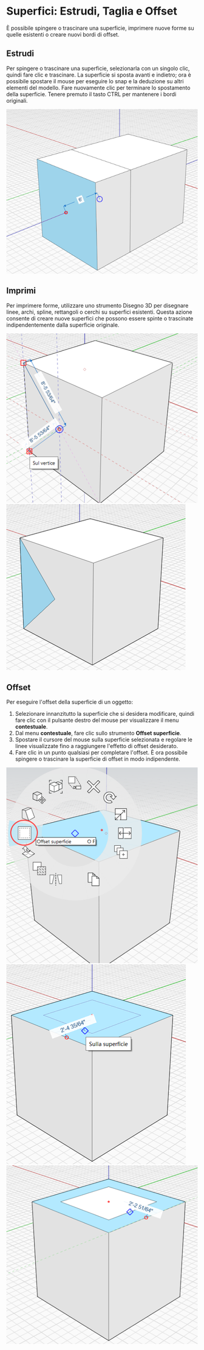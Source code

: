 # Superfici: Estrudi, Taglia e Offset

È possibile spingere o trascinare una superficie, imprimere nuove forme su quelle esistenti o creare nuovi bordi di offset.

## Estrudi

Per spingere o trascinare una superficie, selezionarla con un singolo clic, quindi fare clic e trascinare. La superficie si sposta avanti e indietro; ora è possibile spostare il mouse per eseguire lo snap e la deduzione su altri elementi del modello. Fare nuovamente clic per terminare lo spostamento della superficie. Tenere premuto il tasto CTRL per mantenere i bordi originali.

![](../.gitbook/assets/extrude%20%281%29.png)

## Imprimi

Per imprimere forme, utilizzare uno strumento Disegno 3D per disegnare linee, archi, spline, rettangoli o cerchi su superfici esistenti. Questa azione consente di creare nuove superfici che possono essere spinte o trascinate indipendentemente dalla superficie originale.

![](../.gitbook/assets/imprint1.png)  
![](../.gitbook/assets/imprint2.png)

## Offset

Per eseguire l'offset della superficie di un oggetto:

1. Selezionare innanzitutto la superficie che si desidera modificare, quindi fare clic con il pulsante destro del mouse per visualizzare il menu **contestuale**.
2. Dal menu **contestuale**, fare clic sullo strumento **Offset superficie**.
3. Spostare il cursore del mouse sulla superficie selezionata e regolare le linee visualizzate fino a raggiungere l'effetto di offset desiderato.
4. Fare clic in un punto qualsiasi per completare l'offset. È ora possibile spingere o trascinare la superficie di offset in modo indipendente.

![](../.gitbook/assets/offset1.png)  
![](../.gitbook/assets/offset2.png)  
![](../.gitbook/assets/offset3.png)

